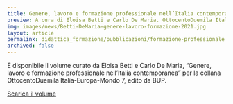 ```yaml
---
title: Genere, lavoro e formazione professionale nell’Italia contemporanea
preview: A cura di Eloisa Betti e Carlo De Maria. OttocentoDuemila Italia-Europa-Mondo 7
img: images/news/Betti-DeMaria-genere-lavoro-formazione-2021.jpg
layout: article
permalink: didattica_formazione/pubblicazioni/formazione-professionale
archived: false
---
```


È disponibile il volume curato da Eloisa Betti e Carlo De Maria, “Genere, lavoro e formazione professionale nell’Italia contemporanea” per la collana OttocentoDuemila Italia-Europa-Mondo 7, edito da BUP.

[Scarica il volume](../../images/news/Betti-DeMaria-genere-lavoro-formazione-2021.pdf)
